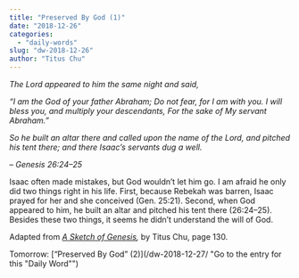 ```yaml
---
title: "Preserved By God (1)"
date: "2018-12-26"
categories: 
  - "daily-words"
slug: "dw-2018-12-26"
author: "Titus Chu"
---
```


_The Lord appeared to him the same night and said,_

_“I am the God of your father Abraham;_ _Do not fear, for I am with you._ _I will bless you, and multiply your descendants,_ _For the sake of My servant Abraham.”_

_So he built an altar there and called upon the name of the Lord, and pitched his tent there; and there Isaac’s servants dug a well._

_– Genesis 26:24–25_

Isaac often made mistakes, but God wouldn’t let him go. I am afraid he only did two things right in his life. First, because Rebekah was barren, Isaac prayed for her and she conceived (Gen. 25:21). Second, when God appeared to him, he built an altar and pitched his tent there (26:24–25). Besides these two things, it seems he didn’t understand the will of God.

Adapted from _[A Sketch of Genesis](/book-gen-sketch "Go to the listing for this book"),_ by Titus Chu, page 130.

Tomorrow: [“Preserved By God” (2)](/dw-2018-12-27/ "Go to the entry for this "Daily Word"")
